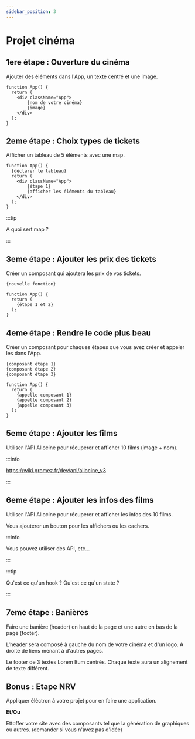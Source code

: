 ```yaml
---
sidebar_position: 3
---
```


# Projet cinéma

## 1ere étape : Ouverture du cinéma

Ajouter des éléments dans l'App, un texte centré et une image.
```
function App() {
  return (
    <div className="App">
        {nom de votre cinéma}
        {image}
    </div>
  );
}
```

## 2eme étape : Choix types de tickets

Afficher un tableau de 5 éléments avec une map.
```
function App() {
  {déclarer le tableau}
  return (
    <div className="App">
        {étape 1}
        {afficher les éléments du tableau}
    </div>
  );
}
```

:::tip

A quoi sert map ?

:::

## 3eme étape : Ajouter les prix des tickets

Créer un composant qui ajoutera les prix de vos tickets.
```
{nouvelle fonction}

function App() {
  return (
    {étape 1 et 2}
  );
}
```

## 4eme étape : Rendre le code plus beau

Créer un composant pour chaques étapes que vous avez créer et appeler les dans l'App.
```
{composant étape 1}
{composant étape 2}
{composant étape 3}

function App() {
  return (
    {appelle composant 1}
    {appelle composant 2}
    {appelle composant 3}
  );
}
```

## 5eme étape : Ajouter les films

Utiliser l'API Allocine pour récuperer et afficher 10 films (image + nom).

:::info

https://wiki.gromez.fr/dev/api/allocine_v3

:::

## 6eme étape : Ajouter les infos des films

Utiliser l'API Allocine pour récuperer et afficher les infos des 10 films.

Vous ajouterer un bouton pour les affichers ou les cachers.

:::info

Vous pouvez utiliser des API, etc...

:::

:::tip

Qu'est ce qu'un hook ?
Qu'est ce qu'un state ?

:::

## 7eme étape : Banières

Faire une banière (header) en haut de la page et une autre en bas de la page (footer).

L'header sera composé à gauche du nom de votre cinéma et d'un logo. A droite de liens menant à d'autres pages.

Le footer de 3 textes Lorem Itum centrés. Chaque texte aura un alignement de texte différent.

## Bonus : Etape NRV

Appliquer éléctron à votre projet pour en faire une application.

**Et/Ou**

Ettoffer votre site avec des composants tel que la génération de graphiques ou autres.
(demander si vous n'avez pas d'idée)

